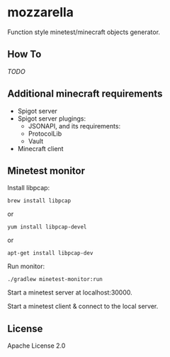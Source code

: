 # mozzarella

Function style minetest/minecraft objects generator.

## How To

_TODO_

## Additional minecraft requirements

* Spigot server
* Spigot server plugings:
  * JSONAPI, and its requirements:
  * ProtocolLib
  * Vault
* Minecraft client


## Minetest monitor

Install libpcap:

```
brew install libpcap
```

or 

```
yum install libpcap-devel
```

or 

```
apt-get install libpcap-dev
```

Run monitor:

```
./gradlew minetest-monitor:run
```


Start a minetest server at localhost:30000.

Start a minetest client & connect to the local server.

## License

Apache License 2.0
